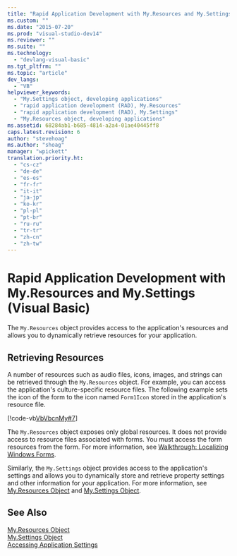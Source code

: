 ```yaml
---
title: "Rapid Application Development with My.Resources and My.Settings (Visual Basic)"
ms.custom: ""
ms.date: "2015-07-20"
ms.prod: "visual-studio-dev14"
ms.reviewer: ""
ms.suite: ""
ms.technology: 
  - "devlang-visual-basic"
ms.tgt_pltfrm: ""
ms.topic: "article"
dev_langs: 
  - "VB"
helpviewer_keywords: 
  - "My.Settings object, developing applications"
  - "rapid application development (RAD), My.Resources"
  - "rapid application development (RAD), My.Settings"
  - "My.Resources object, developing applications"
ms.assetid: 68284ab1-b685-4814-a2a4-01ae40445ff8
caps.latest.revision: 6
author: "stevehoag"
ms.author: "shoag"
manager: "wpickett"
translation.priority.ht: 
  - "cs-cz"
  - "de-de"
  - "es-es"
  - "fr-fr"
  - "it-it"
  - "ja-jp"
  - "ko-kr"
  - "pl-pl"
  - "pt-br"
  - "ru-ru"
  - "tr-tr"
  - "zh-cn"
  - "zh-tw"
---
```

# Rapid Application Development with My.Resources and My.Settings (Visual Basic)
The `My.Resources` object provides access to the application's resources and allows you to dynamically retrieve resources for your application.  
  
## Retrieving Resources  
 A number of resources such as audio files, icons, images, and strings can be retrieved through the `My.Resources` object. For example, you can access the application's culture-specific resource files. The following example sets the icon of the form to the icon named `Form1Icon` stored in the application's resource file.  
  
 [!code-vb[VbVbcnMy#7](../../../visual-basic\developing-apps\development-with-my/codesnippet/VisualBasic/rapid-application-development-with-my-resources-and-my-settings_1.vb)]  
  
 The `My.Resources` object exposes only global resources. It does not provide access to resource files associated with forms. You must access the form resources from the form. For more information, see [Walkthrough: Localizing Windows Forms](http://msdn.microsoft.com/en-us/9a96220d-a19b-4de0-9f48-01e5d82679e5).  
  
 Similarly, the `My.Settings` object provides access to the application's settings and allows you to dynamically store and retrieve property settings and other information for your application. For more information, see [My.Resources Object](../../../visual-basic\language-reference\objects/my-resources-object.md) and [My.Settings Object](../../../visual-basic\language-reference\objects/my-settings-object.md).  
  
## See Also  
 [My.Resources Object](../../../visual-basic\language-reference\objects/my-resources-object.md)   
 [My.Settings Object](../../../visual-basic\language-reference\objects/my-settings-object.md)   
 [Accessing Application Settings](../../../visual-basic\developing-apps\programming\app-settings/accessing-application-settings.md)